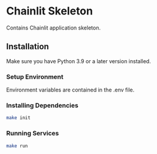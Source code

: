 # Chainlit Skeleton

Contains Chainlit application skeleton.

## Installation

Make sure you have Python 3.9 or a later version installed.

### Setup Environment

Environment variables are contained in the .env file.

### Installing Dependencies

```bash
make init
```

### Running Services

```bash
make run
```
